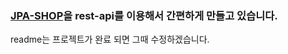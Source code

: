 ### [JPA-SHOP](https://github.com/yongjun-hong/JPA-Shop-Example)을 rest-api를 이용해서 간편하게 만들고 있습니다.
readme는 프로젝트가 완료 되면 그때 수정하겠습니다.


